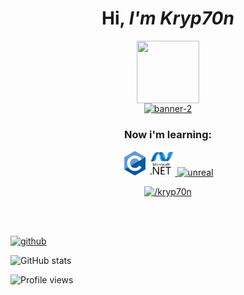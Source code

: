 <h1 align="center">Hi, <i>I'm Kryp70n</i></h1>
<div align='center'>
<img src="https://c.tenor.com/H3cgKrzO9ZsAAAAC/kotomi-san-girl.gif" align="center" width="100" height="100" />
      </div>   
<div align='center'>
        <a href="https://ibb.co/pZ9Rwps"><img src="https://i.ibb.co/HYkx4QM/banner-2.png" alt="banner-2" border="0"></a>
        </div>   
<div align='center'>
    <h3>Now i'm learning:</h3>
    <p> <img src="https://raw.githubusercontent.com/devicons/devicon/master/icons/c/c-original.svg" alt="c" width="40" height="40"/> </a> <a href="https://dotnet.microsoft.com/" target="_blank" rel="noreferrer"> <img src="https://raw.githubusercontent.com/devicons/devicon/master/icons/dot-net/dot-net-original-wordmark.svg" alt="dotnet" width="40" height="40"/> </a> <a href="https://unrealengine.com/" target="_blank" rel="noreferrer"> <img src="https://raw.githubusercontent.com/kenangundogan/fontisto/036b7eca71aab1bef8e6a0518f7329f13ed62f6b/icons/svg/brand/unreal-engine.svg" alt="unreal" width="40" height="40"/> </a> </p>
    <p><a href="https://ko-fi.com//kryp70n"> <img src="https://cdn.ko-fi.com/cdn/kofi3.png?v=3" height="50" width="210" alt="/kryp70n" /></a></p><br><br>
</div>

[<img src='https://cdn.jsdelivr.net/npm/simple-icons@3.0.1/icons/github.svg' alt='github' height='40'>](https://github.com/imKryp70n)  

![GitHub stats](https://github-readme-stats.vercel.app/api?username=imKryp70n&show_icons=true)  

![Profile views](https://gpvc.arturio.dev/imKryp70n)  
